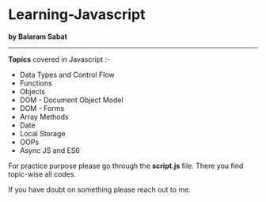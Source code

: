 # Learning-Javascript 
**by Balaram Sabat**

---
**Topics** covered in Javascript :-
- Data Types and Control Flow
- Functions
- Objects
- DOM - Document Object Model
- DOM - Forms
- Array Methods
- Date
- Local Storage
- OOPs
- Async JS and ES6

For practice purpose please go through the **script.js** file. There you find topic-wise all codes.
<p>If you have doubt on something please reach out to me.</p>